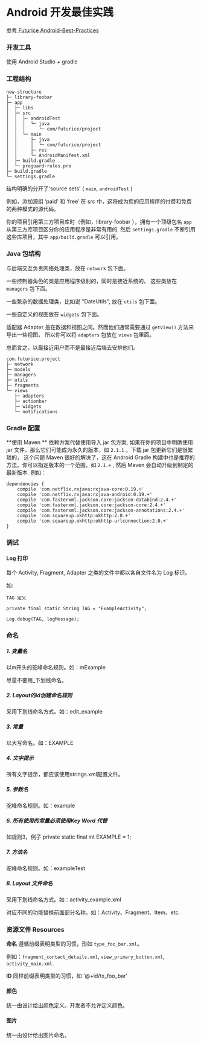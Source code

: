 # Android 开发最佳实践

[参考 Futurice Android-Best-Practices ](https://github.com/futurice/android-best-practices/blob/master/translations/Chinese/README.cn.md)

### 开发工具

使用 Android Studio + gradle 

### 工程结构

```
new-structure
├─ library-foobar
├─ app
│  ├─ libs
│  ├─ src
│  │  ├─ androidTest
│  │  │  └─ java
│  │  │     └─ com/futurice/project
│  │  └─ main
│  │     ├─ java
│  │     │  └─ com/futurice/project
│  │     ├─ res
│  │     └─ AndroidManifest.xml
│  ├─ build.gradle
│  └─ proguard-rules.pro
├─ build.gradle
└─ settings.gradle
```

结构明确的分开了'source sets' ( `main`, `androidTest` ) 

例如，添加源组 ‘paid’ 和 ‘free’ 在 src 中，这将成为您的应用程序的付费和免费的两种模式的源代码。

你的项目引用第三方项目库时（例如，library-foobar ），拥有一个顶级包名 `app` 从第三方库项目区分你的应用程序是非常有用的. 然后 `settings.gradle` 不断引用这些库项目，其中 `app/build.gradle` 可以引用。

### Java 包结构

与后端交互负责网络处理类，放在 `network` 包下面。

一些控制器角色的类是应用程序级别的，同时是接近系统的。 这些类放在 `managers` 包下面。 

一些繁杂的数据处理类，比如说 "DateUtils", 放在 `utils` 包下面。 

一些自定义的视图放在 `widgets` 包下面。

适配器 Adapter 是在数据和视图之间。然而他们通常需要通过 `getView()` 方法来导出一些视图， 所以你可以将 `adapters` 包放在 `views` 包里面。

总而言之，以最接近用户而不是最接近后端去安排他们。

```
com.futurice.project
├─ network
├─ models
├─ managers
├─ utils
├─ fragments
└─ views
   ├─ adapters
   ├─ actionbar
   ├─ widgets
   └─ notifications
```

### Gradle 配置

**使用 Maven ** 依赖方案代替使用导入 jar 包方案, 如果在你的项目中明确使用 jar 文件，那么它们可能成为永久的版本，如 `2.1.1` 。下载 jar 包更新它们是很繁琐的， 这个问题 Maven 很好的解决了，这在 Android Gradle 构建中也是推荐的方法。你可以指定版本的一个范围，如 `2.1.+` , 然后 Maven 会自动升级到制定的最新版本. 例如：

```
dependencies {
    compile 'com.netflix.rxjava:rxjava-core:0.19.+'
    compile 'com.netflix.rxjava:rxjava-android:0.19.+'
    compile 'com.fasterxml.jackson.core:jackson-databind:2.4.+'
    compile 'com.fasterxml.jackson.core:jackson-core:2.4.+'
    compile 'com.fasterxml.jackson.core:jackson-annotations:2.4.+'
    compile 'com.squareup.okhttp:okhttp:2.0.+'
    compile 'com.squareup.okhttp:okhttp-urlconnection:2.0.+'
}
```

### 调试

#### Log 打印

每个 Activity, Fragment, Adapter 之类的文件中都以各自文件名为 Log 标识。

如:

```
TAG 定义

private final static String TAG = "ExampleActivity";

Log.debug(TAG, logMessage);

```

### 命名

##### 1. 变量名

以m开头的驼峰命名规则。如：mExample

尽量不要用_下划线命名。

##### 2. Layout的id创建命名规则

采用下划线命名方式。如：edit_example

##### 3. 常量

以大写命名。如：EXAMPLE

##### 4. 文字提示

所有文字提示，都应该使用strings.xml配置文件。

##### 5. 参数名

驼峰命名规则。如：example

##### 6. 所有使用的常量必须使用Key Word 代替

如规则3，例子 private static final int EXAMPLE = 1;

##### 7. 方法名

驼峰命名规则。如：exampleTest

##### 8. Layout 文件命名

采用下划线命名方式。如：activity_example.xml

对应不同的功能替换前面部分名称，如：Activity、Fragment、Item、etc.

### 资源文件 Resources

**命名** 遵循前缀表明类型的习惯，形如 `type_foo_bar.xml`。

例如：`fragment_contact_details.xml`, `view_primary_button.xml`, `activity_main.xml`.

**ID** 同样前缀表明类型的习惯，如 '@+id/tx_foo_bar'

#### 颜色

统一由设计给出颜色定义。开发者不允许定义颜色。

#### 图片

统一由设计给出图片命名。

